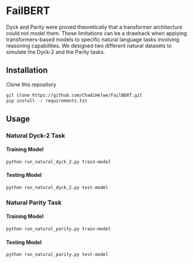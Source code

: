 # FailBERT

Dyck and Parity were proved theoretically that a transformer architecture could not model them. These limitations can be a drawback when applying transformers-based models to specific natural language tasks involving reasoning capabilities. We designed two different natural datasets to simulate the Dyck-2 and the Parity tasks.

## Installation

Clone this repository

```bash
git clone https://github.com/ChadiHelwe/FailBERT.git
pip install -r requirements.txt
```

## Usage

### Natural Dyck-2 Task

#### Training Model

```bash
python run_natural_dyck_2.py train-model
```

#### Testing Model

```bash
python run_natural_dyck_2.py test-model
```

### Natural Parity Task

#### Training Model

```bash
python run_natural_parity.py train-model
```

#### Testing Model

```bash
python run_natural_parity.py test-model
```

